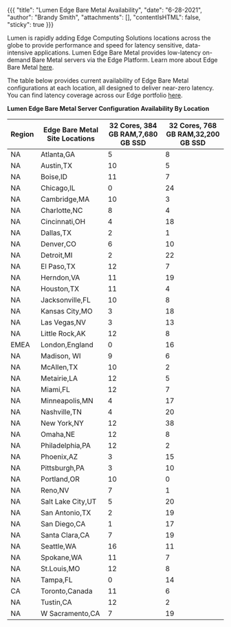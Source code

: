 {{{
  "title": "Lumen Edge Bare Metal Availability",
  "date": "6-28-2021",
  "author": "Brandy Smith",
  "attachments": [],
  "contentIsHTML": false,
  "sticky": true
}}}

Lumen is rapidly adding Edge Computing Solutions locations across the globe to provide performance and speed for latency sensitive, data-intensive applications.
Lumen Edge Bare Metal provides low-latency on-demand Bare Metal servers via the Edge Platform.
Learn more about Edge Bare Metal [here](/edge-computing-solutions/edge-bare-metal/).

The table below provides current availability of Edge Bare Metal configurations at each location, all designed to deliver near-zero latency.
You can find latency coverage across our Edge portfolio [here](https://www.lumen.com/en-us/solutions/edge-computing.html#edge-computing-map).

**Lumen Edge Bare Metal Server Configuration Availability By Location**

**Region**|**Edge Bare Metal Site Locations**|**32 Cores, 384 GB RAM,7,680 GB SSD**|**32 Cores, 768 GB RAM,32,200 GB SSD**
----------|----------------------------------|----------------------------------|------------------------------------------|
NA|Atlanta,GA|5|8
NA|Austin,TX|10|5
NA|Boise,ID|11|7
NA|Chicago,IL|0|24
NA|Cambridge,MA|10|3
NA|Charlotte,NC|8|4
NA|Cincinnati,OH|4|18
NA|Dallas,TX|2|1
NA|Denver,CO|6|10
NA|Detroit,MI|2|22
NA|El Paso,TX|12|7
NA|Herndon,VA|11|19
NA|Houston,TX|11|4
NA|Jacksonville,FL|10|8
NA|Kansas City,MO|3|18
NA|Las Vegas,NV|3|13
NA|Little Rock,AK|12|8
EMEA|London,England|0|16
NA|Madison, WI|9|6
NA|McAllen,TX|10|2
NA|Metairie,LA|12|5
NA|Miami,FL|12|7
NA|Minneapolis,MN|4|17
NA|Nashville,TN|4|20
NA|New York,NY|12|38
NA|Omaha,NE|12|8
NA|Philadelphia,PA|12|2
NA|Phoenix,AZ|3|15
NA|Pittsburgh,PA|3|10
NA|Portland,OR|10|0
NA|Reno,NV|7|1
NA|Salt Lake City,UT|5|20
NA|San Antonio,TX|2|19
NA|San Diego,CA|1|17
NA|Santa Clara,CA|7|19
NA|Seattle,WA|16|11
NA|Spokane,WA|11|7
NA|St.Louis,MO|12|8
NA|Tampa,FL|0|14
CA|Toronto,Canada|11|6
NA|Tustin,CA|12|2
NA|W Sacramento,CA|7|19
